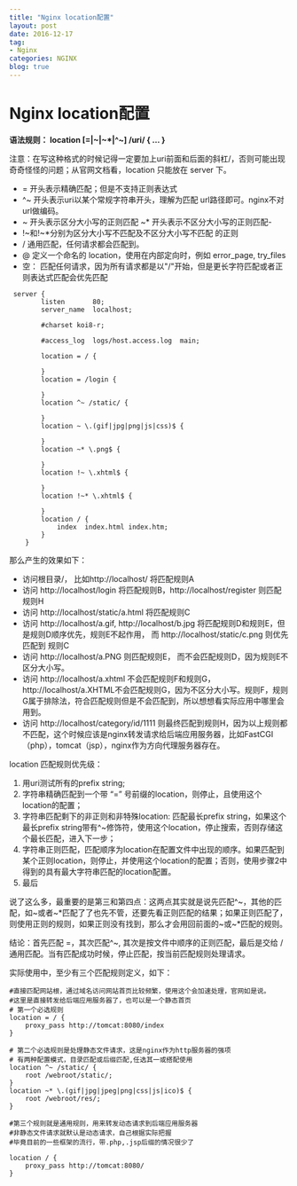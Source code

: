 ```yaml
---
title: "Nginx location配置"
layout: post
date: 2016-12-17
tag:
- Nginx
categories: NGINX
blog: true
---
```


# Nginx location配置


**语法规则： location [=|~|~*|^~] /uri/ { … }**

注意：在写这种格式的时候记得一定要加上uri前面和后面的斜杠/，否则可能出现奇奇怪怪的问题；从官网文档看，location 只能放在 server 下。

- = 开头表示精确匹配；但是不支持正则表达式
- ^~ 开头表示uri以某个常规字符串开头，理解为匹配 url路径即可。nginx不对url做编码。
- ~ 开头表示区分大小写的正则匹配
~* 开头表示不区分大小写的正则匹配- 
- !~和!~*分别为区分大小写不匹配及不区分大小写不匹配 的正则
- / 通用匹配，任何请求都会匹配到。
- @ 定义一个命名的 location，使用在内部定向时，例如 error_page, try_files
- 空： 匹配任何请求，因为所有请求都是以"/"开始，但是更长字符匹配或者正则表达式匹配会优先匹配



```nginx
 server {
        listen       80;
        server_name  localhost;

        #charset koi8-r;

        #access_log  logs/host.access.log  main;

        location = / {

        }
        location = /login {

        }
        location ^~ /static/ {

        }
        location ~ \.(gif|jpg|png|js|css)$ {

        }
        location ~* \.png$ {

        }
        location !~ \.xhtml$ {

        }
        location !~* \.xhtml$ {

        }
        location / {
            index  index.html index.htm;
        }
    }
```


那么产生的效果如下：

- 访问根目录/， 比如http://localhost/ 将匹配规则A
- 访问 http://localhost/login 将匹配规则B，http://localhost/register 则匹配规则H
- 访问 http://localhost/static/a.html 将匹配规则C
- 访问 http://localhost/a.gif, http://localhost/b.jpg 将匹配规则D和规则E，但是规则D顺序优先，规则E不起作用， 而 http://localhost/static/c.png 则优先匹配到 规则C
- 访问 http://localhost/a.PNG 则匹配规则E， 而不会匹配规则D，因为规则E不区分大小写。
- 访问 http://localhost/a.xhtml 不会匹配规则F和规则G，http://localhost/a.XHTML不会匹配规则G，因为不区分大小写。规则F，规则G属于排除法，符合匹配规则但是不会匹配到，所以想想看实际应用中哪里会用到。
- 访问 http://localhost/category/id/1111 则最终匹配到规则H，因为以上规则都不匹配，这个时候应该是nginx转发请求给后端应用服务器，比如FastCGI（php），tomcat（jsp），nginx作为方向代理服务器存在。


location 匹配规则优先级：

1. 用uri测试所有的prefix string;
2. 字符串精确匹配到一个带 “=” 号前缀的location，则停止，且使用这个location的配置；
3. 字符串匹配剩下的非正则和非特殊location: 匹配最长prefix string，如果这个最长prefix string带有^~修饰符，使用这个location，停止搜索，否则存储这个最长匹配，进入下一步；
4. 字符串正则匹配，匹配顺序为location在配置文件中出现的顺序。如果匹配到某个正则location，则停止，并使用这个location的配置；否则，使用步骤2中得到的具有最大字符串匹配的location配置。
5. 最后

说了这么多，最重要的是第三和第四点：这两点其实就是说先匹配^~，其他的匹配，如~或者~*匹配了了也先不管，还要先看正则匹配的结果；如果正则匹配了，则使用正则的规则，如果正则没有找到，那么才会用回前面的~或~*匹配的规则。

结论：首先匹配 =，其次匹配^~, 其次是按文件中顺序的正则匹配，最后是交给 / 通用匹配。当有匹配成功时候，停止匹配，按当前匹配规则处理请求。


实际使用中，至少有三个匹配规则定义，如下：

```nginx
#直接匹配网站根，通过域名访问网站首页比较频繁，使用这个会加速处理，官网如是说。
#这里是直接转发给后端应用服务器了，也可以是一个静态首页
# 第一个必选规则
location = / {
    proxy_pass http://tomcat:8080/index
}

# 第二个必选规则是处理静态文件请求，这是nginx作为http服务器的强项
# 有两种配置模式，目录匹配或后缀匹配,任选其一或搭配使用
location ^~ /static/ {
    root /webroot/static/;
}
location ~* \.(gif|jpg|jpeg|png|css|js|ico)$ {
    root /webroot/res/;
}

#第三个规则就是通用规则，用来转发动态请求到后端应用服务器
#非静态文件请求就默认是动态请求，自己根据实际把握
#毕竟目前的一些框架的流行，带.php,.jsp后缀的情况很少了

location / {
    proxy_pass http://tomcat:8080/
}
```